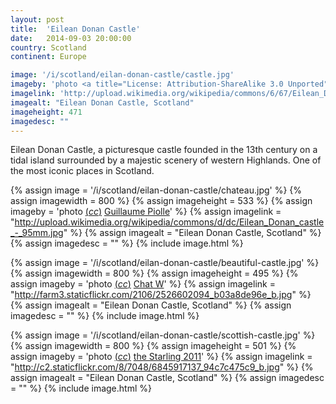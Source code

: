 ```yaml
---
layout: post
title:  'Eilean Donan Castle'
date:   2014-09-03 20:00:00
country: Scotland
continent: Europe

image: '/i/scotland/eilan-donan-castle/castle.jpg'
imageby: 'photo <a title="License: Attribution-ShareAlike 3.0 Unported" href="http://creativecommons.org/licenses/by-sa/3.0/deed.en">(<em>cc</em>)</a> <a href="http://commons.wikimedia.org/wiki/File%3AEilean_Donan_Castle%2C_Scotland_-_Jan_2011.jpg">Diliff</a>'
imagelink: 'http://upload.wikimedia.org/wikipedia/commons/6/67/Eilean_Donan_Castle%2C_Scotland_-_Jan_2011.jpg'
imagealt: "Eilean Donan Castle, Scotland"
imageheight: 471
imagedesc: ""
---
```


Eilean Donan Castle, a picturesque castle founded in the 13th century on a tidal island surrounded by a majestic scenery of western Highlands. One of the most iconic places in Scotland.

{% assign image = '/i/scotland/eilan-donan-castle/chateau.jpg' %}
{% assign imagewidth = 800 %}
{% assign imageheight = 533 %}
{% assign imageby = 'photo <a title="License: Attribution 3.0 Unported" href="http://creativecommons.org/licenses/by/3.0/">(<em>cc</em>)</a> <a href="http://commons.wikimedia.org/wiki/File%3AEilean_Donan_castle_-_95mm.jpg">Guillaume Piolle</a>' %}
{% assign imagelink = "http://upload.wikimedia.org/wikipedia/commons/d/dc/Eilean_Donan_castle_-_95mm.jpg" %}
{% assign imagealt = "Eilean Donan Castle, Scotland" %}
{% assign imagedesc = "" %}
{% include image.html %}

{% assign image = '/i/scotland/eilan-donan-castle/beautiful-castle.jpg' %}
{% assign imagewidth = 800 %}
{% assign imageheight = 495 %}
{% assign imageby = 'photo <a title="License: Attribution 2.0 Generic" href="https://creativecommons.org/licenses/by/2.0/">(<em>cc</em>)</a> <a href="http://www.flickr.com/photos/omni_kh/2526602094">Chat W</a>' %}
{% assign imagelink = "http://farm3.staticflickr.com/2106/2526602094_b03a8de96e_b.jpg" %}
{% assign imagealt = "Eilean Donan Castle, Scotland" %}
{% assign imagedesc = "" %}
{% include image.html %}

{% assign image = '/i/scotland/eilan-donan-castle/scottish-castle.jpg' %}
{% assign imagewidth = 800 %}
{% assign imageheight = 501 %}
{% assign imageby = 'photo <a title="License: Attribution 2.0 Generic" href="https://creativecommons.org/licenses/by/2.0/">(<em>cc</em>)</a> <a href="http://www.flickr.com/photos/72280540@N08/6845917137">the Starling 2011</a>' %}
{% assign imagelink = "http://c2.staticflickr.com/8/7048/6845917137_94c7c475c9_b.jpg" %}
{% assign imagealt = "Eilean Donan Castle, Scotland" %}
{% assign imagedesc = "" %}
{% include image.html %}
